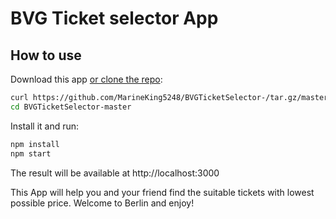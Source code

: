 # BVG Ticket selector App

## How to use

Download this app [or clone the repo](https://github.com/MarineKing5248/BVGTicketSelector/tree/master.git):

```sh
curl https://github.com/MarineKing5248/BVGTicketSelector-/tar.gz/master 
cd BVGTicketSelector-master
```

Install it and run:

```sh
npm install
npm start
```

The result will be available at http://localhost:3000

This App will help you and your friend find the suitable tickets with lowest possible price. Welcome to Berlin and enjoy!



